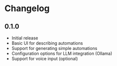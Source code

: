 # Changelog

## 0.1.0

- Initial release
- Basic UI for describing automations
- Support for generating simple automations
- Configuration options for LLM integration (Ollama)
- Support for voice input (optional) 